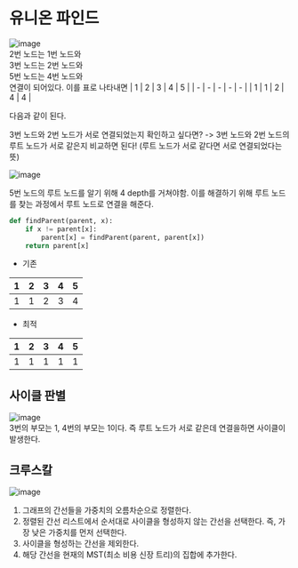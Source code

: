 # 유니온 파인드
![image](https://user-images.githubusercontent.com/81678959/221415304-a369de29-ffa7-4266-a860-4731f588882b.png)   
2번 노드는 1번 노드와   
3번 노드는 2번 노드와   
5번 노드는 4번 노드와   
연결이 되어있다. 이를 표로 나타내면
| 1 | 2 | 3 | 4 | 5 |
| - | - | - | - | - |
| 1 | 1 | 2 | 4 | 4 |   

다음과 같이 된다.   

3번 노드와 2번 노드가 서로 연결되었는지 확인하고 싶다면? -> 3번 노드와 2번 노드의 루트 노드가 서로 같은지 비교하면 된다! (루트 노드가 서로 같다면 서로 연결되었다는 뜻)   

![image](https://user-images.githubusercontent.com/81678959/221415313-9453818a-5921-4334-adf8-5d1179310b42.png)   

5번 노드의 루트 노드를 알기 위해 4 depth를 거쳐야함.
이를 해결하기 위해 루트 노드를 찾는 과정에서 루트 노드로 연결을 해준다.   

```python
def findParent(parent, x):
    if x != parent[x]:
        parent[x] = findParent(parent, parent[x])
    return parent[x]
```

* 기존   

| 1 | 2 | 3 | 4 | 5 |
| - | - | - | - | - |
| 1 | 1 | 2 | 3 | 4 |     


* 최적   

| 1 | 2 | 3 | 4 | 5 |
| - | - | - | - | - |
| 1 | 1 | 1 | 1 | 1 |    


## 사이클 판별
![image](https://user-images.githubusercontent.com/81678959/221415321-ea0e7e7e-3a20-4239-bdec-c7e769256189.png)   
3번의 부모는 1, 4번의 부모는 1이다.
즉 루트 노드가 서로 같은데 연결을하면 사이클이 발생한다.   

## 크루스칼
![image](https://user-images.githubusercontent.com/81678959/221415330-2310770e-0cb8-4fe2-9505-09fb302cfcb0.png)
1. 그래프의 간선들을 가중치의 오름차순으로 정렬한다.
2. 정렬된 간선 리스트에서 순서대로 사이클을 형성하지 않는 간선을 선택한다. 즉, 가장 낮은 가중치를 먼저 선택한다.
3. 사이클을 형성하는 간선을 제외한다.
4. 해당 간선을 현재의 MST(최소 비용 신장 트리)의 집합에 추가한다.
